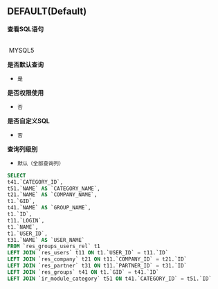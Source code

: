 ## DEFAULT(Default) <!-- {docsify-ignore-all} -->



<p class="panel-title"><b>查看SQL语句</b></p>
<br>

<el-row>
&nbsp;<el-tag @click="MYSQL5 = true">MYSQL5</el-tag>
</el-row>

<br>
<p class="panel-title"><b>是否默认查询</b></p>

* `是`

<p class="panel-title"><b>是否权限使用</b></p>

* `否`

<p class="panel-title"><b>是否自定义SQL</b></p>

* `否`

<p class="panel-title"><b>查询列级别</b></p>

* `默认（全部查询列）`






<el-dialog v-model="MYSQL5" title="MYSQL5">

```sql
SELECT
t41.`CATEGORY_ID`,
t51.`NAME` AS `CATEGORY_NAME`,
t21.`NAME` AS `COMPANY_NAME`,
t1.`GID`,
t41.`NAME` AS `GROUP_NAME`,
t1.`ID`,
t11.`LOGIN`,
t1.`NAME`,
t1.`USER_ID`,
t31.`NAME` AS `USER_NAME`
FROM `res_groups_users_rel` t1 
LEFT JOIN `res_users` t11 ON t1.`USER_ID` = t11.`ID` 
LEFT JOIN `res_company` t21 ON t11.`COMPANY_ID` = t21.`ID` 
LEFT JOIN `res_partner` t31 ON t11.`PARTNER_ID` = t31.`ID` 
LEFT JOIN `res_groups` t41 ON t1.`GID` = t41.`ID` 
LEFT JOIN `ir_module_category` t51 ON t41.`CATEGORY_ID` = t51.`ID` 


```

</el-dialog>

<script>
 const { createApp } = Vue
  createApp({
    data() {
      return {
                MYSQL5 : false
        
      }
    },
    methods: {
    }
  }).use(ElementPlus).mount('#app')
</script>
